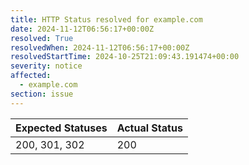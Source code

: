 ```yaml
---
title: HTTP Status resolved for example.com
date: 2024-11-12T06:56:17+00:00Z
resolved: True
resolvedWhen: 2024-11-12T06:56:17+00:00Z
resolvedStartTime: 2024-10-25T21:09:43.191474+00:00
severity: notice
affected:
  - example.com
section: issue
---
```


| Expected Statuses | Actual Status  |
|-------------------|----------------|
| 200, 301, 302 | 200 |
